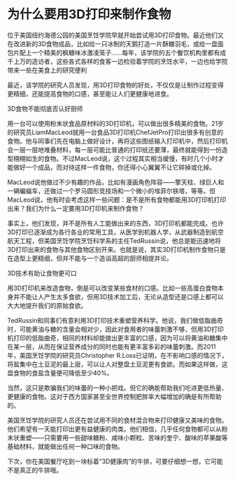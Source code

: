 # 为什么要用3D打印来制作食物

位于美国纽约海德公园的美国烹饪学院早就开始尝试用3D打印食物。最近他们又在改进新的3D食物成品，比如给一只冰制的天鹅打造一片酥糖羽毛，或给一盘面包片配上一个精美的枫糖味冰激凌笼子……每年，该学院的五个餐饮机构里都有成千上万的造访者，这些各式各样的食客一边检验着学院的烹饪水平，一边也给学院带来一些在美食上的研究便利 

最近，该学院的研究人员发现，用3D打印食物的好处，不仅仅是让制作过程变得更精细，还能提高食物的口感，甚至能让人们更健康地进食。 

3D食物不能彻底否认好厨师 

用一台可以使用粉末状食品原材料的3D打印机，可以做出很多精美的食物。21岁的研究员LiamMacLeod就用一台食品3D打印机ChefJetPro打印出很多有创意的食物。他与同事们先在电脑上做好设计，再将这些图纸输入打印机中，然后打印机会一层一层地堆叠材料，每一层可能比普通的打印纸还要薄，最终就能得到一份造型栩栩如生的食物。不过MacLeod说，这个过程其实相当缓慢，有时几个小时才能做好一个成品，而对待这样一件食物，你还得小心翼翼不让它碎掉或化掉。 

MacLeod说他做过不少有趣的作品，比如有漫画角色阵容——擎天柱、绿巨人和一辆蝙蝠车，还做过一个罗马圆形竞技场和一个微小的埃菲尔铁塔，等等。但MacLeod说，他有时会考虑这样一些问题：是不是所有食物都能用3D打印机打印出来？我们为什么一定要用3D打印机来制作食物？ 

事实上，他们发现，并不是所有人工能做出来的东西，3D打印机都能完成。也许3D打印已逐渐成为各行各业的常用工具，从医学到机器人学，从武器制造到航空航天工程，但美国烹饪学院烹饪科学系的主任TedRussin说，他总是能迅速地将3D打印出来的食物与其他食物区别开来。也就是说，其实3D打印机制作食物只是在造型上更精细，但并不能与一个造诣高超的厨师相提并论。 

3D技术有助让食物更可口 

用3D打印机来改造食物，倒是可以改变某些食材的口感。比如一些高蛋白食物本身并不能让人产生太多食欲，但用3D技术加工后，无论从造型还是口感上都可以大大地提升我们的原始食欲。 

TedRussin和同事们有意利用3D打印技术重塑营养科学。他说，我们做低脂曲奇时，可能黄油与糖的含量会相对少，因此对食用者的味蕾刺激不够，但用3D打印机打印的低脂曲奇，相同的材料却能做出更丰富的口感，因为可以将黄油和糖集中在某一层，从而在保证营养成分的同时也能有更丰富多彩的味蕾刺激。而2011年，美国烹饪学院的研究员Christopher R.Loss已证明，在不影响口感的情况下，将盐集中在土豆泥的最上层，可以让人对整盘土豆泥更有食欲。而如果这样做，这盘食物的食盐含量便可降低至少40%。 

当然，这只是欺骗我们的味蕾的一种小把戏。但它的确能帮助我们吃进更低热量、更健康的食物。这对于西方国家甚至全世界控制肥胖率大幅增加的确是有所帮助的。 

美国烹饪学院的研究人员还在尝试用不同的食材混合物来打印健康又美味的食物。他们希望有一天能打印出更有益健康的肉类。他们相信，几乎任何食物都可以从粉末状重塑——只需要用一些甜味糖粉、咸味小颗粒、苦味的奎宁、酸味的苹果酸等基础材料，就能做出任何一种口味的食物。 

下次，你在美国餐厅吃到一块标着“3D健康肉”的牛排，可要仔细想一想，它可能不是真正的牛排哦。